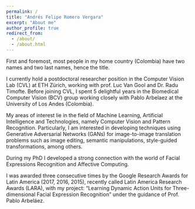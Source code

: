 ```yaml
---
permalink: /
title: "Andrés Felipe Romero Vergara"
excerpt: "About me"
author_profile: true
redirect_from: 
  - /about/
  - /about.html
---
```

First and foremost, most people in my home country (Colombia) have two names and two last names, hence the title. 

I currently hold a postdoctoral researcher position in the Computer Vision Lab (CVL) at ETH Zürich, working with prof. Luc Van Gool and Dr. Radu Timofte. Before joining CVL, I spent 5 delightful years in the Biomedical Computer Vision (BCV) group working closely with Pablo Arbelaez at the University of Los Andes (Colombia).

My areas of interest lie in the field of Machine Learning, Artificial Intelligence and Technologies, namely Computer Vision and Pattern Recognition. Particularly, I am interested in developing techniques using Generative Adversarial Networks (GANs) for image-to-image translation problems such as image editing, semantic manipulations, style-guided transformations, among others.

During my PhD I developed a strong connection with the world of Facial Expressions Recognition and Affective Computing.

I was awarded three consecutive times by the Google Research Awards for Latin America (2017, 2016, 2015), recently called Latin America Research Awards (LARA), with my project: “Learning Dynamic Action Units for Three-dimensional Facial Expression Recognition” under the guidance of Prof. Pablo Arbeláez.
